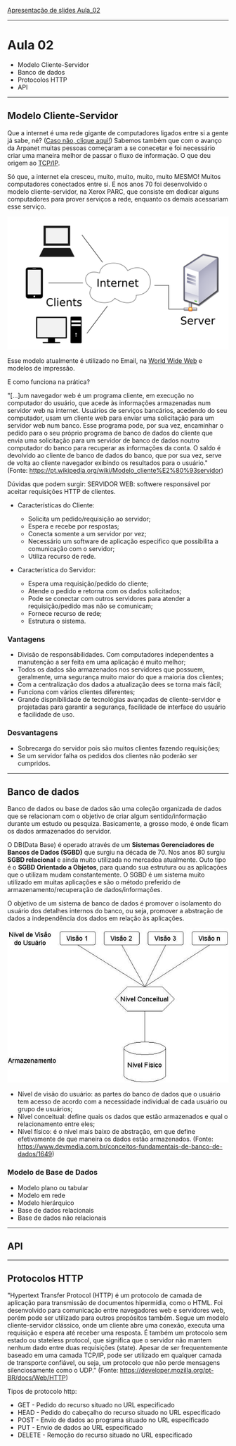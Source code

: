 
[Apresentação de slides Aula_02](https://docs.google.com/presentation/d/11WVl_ihpBSKrhsnL0eTXVMScqEwNga0g61zPOSEfnRw/edit#slide=id.g477291968f_0_12)

***

# Aula 02
* Modelo Cliente-Servidor
* Banco de dados
* Protocolos HTTP
* API



***
## Modelo Cliente-Servidor

Que a internet é uma rede gigante de computadores ligados entre si a gente já sabe, né? ([Caso não, clique aqui!](https://github.com/reprograma/n1-meli-introducao/tree/aula_01#O-QUE-%C3%89-A-INTERNET)) Sabemos também que com o avanço da Arpanet muitas pessoas começaram a se conecetar e foi necessário criar uma maneira melhor de passar o fluxo de informação. O que deu origem ao [TCP/IP](https://github.com/reprograma/n1-meli-introducao/tree/aula_01#modelo-tcpip).

Só que, a internet ela cresceu, muito, muito, muito, muito MESMO! Muitos computadores conectados entre si. E nos anos 70 foi desenvolvido o modelo cliente-servidor, na Xerox PARC, que consiste em dedicar alguns computadores para prover serviços a rede, enquanto os demais acessariam esse serviço.

![modelo cliente-servidor](client-server-model.png)

Esse modelo atualmente é utilizado no Email, na [World Wide Web](https://github.com/reprograma/n1-meli-introducao/tree/aula_01#world-wide-web) e modelos de impressão. 

E como funciona na prática? 

"[...]um navegador web é um programa cliente, em execução no computador do usuário, que acede às informações armazenadas num servidor web na internet. Usuários de serviços bancários, acedendo do seu computador, usam um cliente web para enviar uma solicitação para um servidor web num banco. Esse programa pode, por sua vez, encaminhar o pedido para o seu próprio programa de banco de dados do cliente que envia uma solicitação para um servidor de banco de dados noutro computador do banco para recuperar as informações da conta. O saldo é devolvido ao cliente de banco de dados do banco, que por sua vez, serve de volta ao cliente navegador exibindo os resultados para o usuário." (Fonte: https://pt.wikipedia.org/wiki/Modelo_cliente%E2%80%93servidor)

Dúvidas que podem surgir: 
SERVIDOR WEB: softwere responsável por aceitar requisições HTTP de clientes.

* Características do Cliente:
    * Solicita um pedido/requisição ao servidor;
    * Espera e recebe por respostas;
    * Conecta somente a um servidor por vez;
    * Necessário um software de aplicação especifico que possibilita a comunicação com o servidor;
    * Utiliza recurso de rede.

* Característica do Servidor:
    * Espera uma requisição/pedido do cliente;
    * Atende o pedido e retorna com os dados solicitados;
    * Pode se conectar com outros servidores para atender a requisição/pedido mas não se comunicam;
    * Fornece recurso de rede;
    * Estrutura o sistema.

### Vantagens

* Divisão de responsábilidades. Com computadores independentes a manutenção a ser feita em uma aplicação é muito melhor;
* Todos os dados são armazenados nos servidores que possuem, geralmente, uma segurança muito maior do que a maioria dos clientes;
* Com a centralização dos dados a atualização dees se torna mais fácil;
* Funciona com vários clientes diferentes;
* Grande dispnibilidade de tecnológias avançadas de cliente-servidor e projetadas para garantir a segurança, facilidade de interface do usuário e facilidade de uso.

### Desvantagens

* Sobrecarga do servidor pois são muitos clientes fazendo requisições;
* Se um servidor falha os pedidos dos clientes não poderão ser cumpridos.

***
## Banco de dados

Banco de dados ou base de dados são uma coleção organizada de dados que se relacionam com o objetivo de criar algum sentido/informação durante um estudo ou pesquiza. Basicamente, a grosso modo, é onde ficam os dados armazenados do servidor.

O DB(Data Base) é operado através de um **Sistemas Gerenciadores de Bancos de Dados (SGBD)** que surgiu na década de 70. Nos anos 80 surgiu **SGBD relacional** e ainda muito utilizada no mercadoa atualmente. Outo tipo é o **SGBD Orientado a Objetos**, para quando sua estrutura ou as aplicações que o utilizam mudam constantemente. O SGBD é um sistema muito utilizado em muitas aplicações e são o método preferido de armazenamento/recuperação de dados/informações.

O objetivo de um sistema de banco de dados é promover o isolamento do usuário dos detalhes internos do banco, ou seja, promover a abstração de dados a independência dos dados em relação às aplicações.

![modelo de abstração de dados](abstracao-de-dados.jpg)


* Nível de visão do usuário: as partes do banco de dados que o usuário tem acesso de acordo com a necessidade individual de cada usuário ou grupo de usuários;
* Nível conceitual: define quais os dados que estão armazenados e qual o relacionamento entre eles;
* Nível físico: é o nível mais baixo de abstração, em que define efetivamente de que maneira os dados estão armazenados. (Fonte: https://www.devmedia.com.br/conceitos-fundamentais-de-banco-de-dados/1649)

### Modelo de Base de Dados

* Modelo plano ou tabular
* Modelo em rede
* Modelo hierárquico
* Base de dados relacionais
* Base de dados não relacionais


***
## API


***
## Protocolos HTTP 

"Hypertext Transfer Protocol (HTTP) é um protocolo de camada de aplicação para transmissão de documentos hipermídia, como o HTML. Foi desenvolvido para comunicação entre navegadores web e servidores web, porém pode ser utilizado para outros propósitos também. Segue um modelo cliente-servidor clássico, onde um cliente abre uma conexão, executa uma requisição e espera até receber uma resposta. É também um protocolo sem estado ou stateless protocol, que significa que o servidor não mantem nenhum dado entre duas requisições (state). Apesar de ser frequentemente baseado em uma camada TCP/IP, pode ser utilizado em qualquer camada de transporte confiável, ou seja, um protocolo que não perde mensagens silenciosamente como o UDP." (Fonte: https://developer.mozilla.org/pt-BR/docs/Web/HTTP)

Tipos de protocolo http:

* GET -	Pedido do recurso situado no URL especificado
* HEAD -	Pedido do cabeçalho do recurso situado no URL especificado
* POST -	Envio de dados ao programa situado no URL especificado
*  PUT -	Envio de dados ao URL especificado
* DELETE -	Remoção do recurso situado no URL especificado
